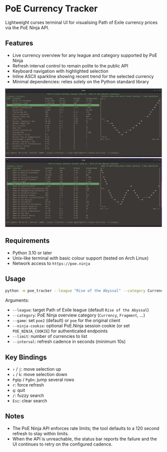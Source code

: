 # PoE Currency Tracker

Lightweight curses terminal UI for visualising Path of Exile currency prices via the PoE Ninja API.

## Features

- Live currency overview for any league and category supported by PoE Ninja
- Refresh interval control to remain polite to the public API
- Keyboard navigation with highlighted selection
- Inline ASCII sparkline showing recent trend for the selected currency
- Minimal dependencies: relies solely on the Python standard library

![Currency overview screenshot](images/currency_view.png)
![Omen overview screenshot](images/omen_view.png)
## Requirements

- Python 3.10 or later
- Unix-like terminal with basic colour support (tested on Arch Linux)
- Network access to `https://poe.ninja`

## Usage

```bash
python -m poe_tracker --league "Rise of the Abyssal" --category Currency --limit 35 --interval 120
```

Arguments:

- `--league`: target Path of Exile league (default `Rise of the Abyssal`)
- `--category`: PoE Ninja overview category (`Currency`, `Fragment`, …)
- `--game`: set `poe2` (default) or `poe` for the original client
- `--ninja-cookie`: optional PoE.Ninja session cookie (or set `POE_NINJA_COOKIE`) for authenticated endpoints
- `--limit`: number of currencies to list
- `--interval`: refresh cadence in seconds (minimum 10s)

## Key Bindings

- `↑` / `j`: move selection up
- `↓` / `k`: move selection down
- `PgUp` / `PgDn`: jump several rows
- `r`: force refresh
- `q`: quit
- `/`: fuzzy search
- `Esc`: clear search
## Notes

- The PoE Ninja API enforces rate limits; the tool defaults to a 120 second refresh to stay within limits.
- When the API is unreachable, the status bar reports the failure and the UI continues to retry on the configured cadence.
